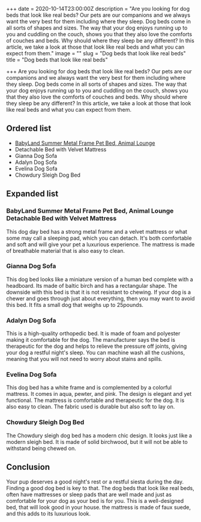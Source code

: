+++
date = 2020-10-14T23:00:00Z
description = "Are you looking for dog beds that look like real beds? Our pets are our companions and we always want the very best for them including where they sleep. Dog beds come in all sorts of shapes and sizes. The way that your dog enjoys running up to you and cuddling on the couch, shows you that they also love the comforts of couches and beds. Why should where they sleep be any different? In this article, we take a look at those that look like real beds and what you can expect from them."
image = ""
slug = "Dog beds that look like real beds"
title = "Dog beds that look like real beds"

+++
Are you looking for dog beds that look like real beds? Our pets are our companions and we always want the very best for them including where they sleep. Dog beds come in all sorts of shapes and sizes. The way that your dog enjoys running up to you and cuddling on the couch, shows you that they also love the comforts of couches and beds. Why should where they sleep be any different? In this article, we take a look at those that look like real beds and what you can expect from them.

## Ordered list

* [BabyLand Summer Metal Frame Pet Bed, Animal Lounge](https://www.amazon.com/BabyLand-Animal-Lounge-Detachable-Matress/dp/B07KPXCSSH/ref=as_li_ss_tl?ie=UTF8&linkCode=ll1&tag=savets-20&linkId=35c4ec7f56346414e701ee90b155812e&language=en_US)
* Detachable Bed with Velvet Mattress
* Gianna Dog Sofa
* Adalyn Dog Sofa
* Evelina Dog Sofa
* Chowdury Sleigh Dog Bed

## Expanded list

### BabyLand Summer Metal Frame Pet Bed, Animal Lounge Detachable Bed with Velvet Mattress

This dog day bed has a strong metal frame and a velvet mattress or what some may call a sleeping pad, which you can detach. It's both comfortable and soft and will give your pet a luxurious experience. The mattress is made of breathable material that is also easy to clean.

### Gianna Dog Sofa

This dog bed looks like a miniature version of a human bed complete with a headboard. Its made of baltic birch and has a rectangular shape. The downside with this bed is that it is not resistant to chewing. If your dog is a chewer and goes through just about everything, then you may want to avoid this bed. It fits a small dog that weighs up to 25pounds.

### Adalyn Dog Sofa

This is a high-quality orthopedic bed. It is made of foam and polyester making it comfortable for the dog. The manufacturer says the bed is therapeutic for the dog and helps to relieve the pressure off joints, giving your dog a restful night's sleep. You can machine wash all the cushions, meaning that you will not need to worry about stains and spills.

### Evelina Dog Sofa

This dog bed has a white frame and is complemented by a colorful mattress. It comes in aqua, pewter, and pink. The design is elegant and yet functional. The mattress is comfortable and therapeutic for the dog. It is also easy to clean. The fabric used is durable but also soft to lay on.

### Chowdury Sleigh Dog Bed

The Chowdury sleigh dog bed has a modern chic design. It looks just like a modern sleigh bed. It is made of solid birchwood, but it will not be able to withstand being chewed on.

## Conclusion

Your pup deserves a good night's rest or a restful siesta during the day. Finding a good dog bed is key to that. The dog beds that look like real beds, often have mattresses or sleep pads that are well made and just as comfortable for your dog as your bed is for you. This is a well-designed bed, that will look good in your house. the mattress is made of faux suede, and this adds to its luxurious look.